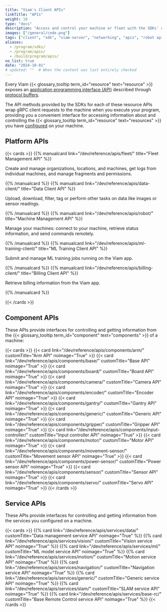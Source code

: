```yaml
---
title: "Viam's Client APIs"
linkTitle: "APIs"
weight: 10
type: "docs"
description: "Access and control your machine or fleet with the SDKs' client libraries for the resource and robot APIs."
images: ["/general/code.png"]
tags: ["client", "sdk", "viam-server", "networking", "apis", "robot api"]
aliases:
  - /program/sdks/
  - /program/apis/
  - /build/program/apis/
no_list: true
date: "2024-10-01"
# updated: ""  # When the content was last entirely checked
---
```


Every Viam {{< glossary_tooltip term_id="resource" text="resource" >}} exposes an [application programming interface (API)](https://en.wikipedia.org/wiki/API) described through [protocol buffers](https://developers.google.com/protocol-buffers).

The API methods provided by the SDKs for each of these resource APIs wrap gRPC client requests to the machine when you execute your program, providing you a convenient interface for accessing information about and controlling the {{< glossary_tooltip term_id="resource" text="resources" >}} you have [configured](/operate/get-started/supported-hardware/) on your machine.

## Platform APIs

{{< cards >}}
{{% manualcard link="/dev/reference/apis/fleet/" title="Fleet Management API" %}}

Create and manage organizations, locations, and machines, get logs from individual machines, and manage fragments and permissions.

{{% /manualcard %}}
{{% manualcard link="/dev/reference/apis/data-client/" title="Data Client API" %}}

Upload, download, filter, tag or perform other tasks on data like images or sensor readings.

{{% /manualcard %}}
{{% manualcard link="/dev/reference/apis/robot/" title="Machine Management API" %}}

Manage your machines: connect to your machine, retrieve status information, and send commands remotely.

{{% /manualcard %}}
{{% manualcard link="/dev/reference/apis/ml-training-client/" title="ML Training Client API" %}}

Submit and manage ML training jobs running on the Viam app.

{{% /manualcard %}}
{{% manualcard link="/dev/reference/apis/billing-client/" title="Billing Client API" %}}

Retrieve billing information from the Viam app.

{{% /manualcard %}}

{{< /cards >}}

## Component APIs

These APIs provide interfaces for controlling and getting information from the {{< glossary_tooltip term_id="component" text="components" >}} of a machine:

{{< cards >}}
{{< card link="/dev/reference/apis/components/arm/" customTitle="Arm API" noimage="True" >}}
{{< card link="/dev/reference/apis/components/base/" customTitle="Base API" noimage="True" >}}
{{< card link="/dev/reference/apis/components/board/" customTitle="Board API" noimage="True" >}}
{{< card link="/dev/reference/apis/components/camera/" customTitle="Camera API" noimage="True" >}}
{{< card link="/dev/reference/apis/components/encoder/" customTitle="Encoder API" noimage="True" >}}
{{< card link="/dev/reference/apis/components/gantry/" customTitle="Gantry API" noimage="True" >}}
{{< card link="/dev/reference/apis/components/generic/" customTitle="Generic API" noimage="True" >}}
{{< card link="/dev/reference/apis/components/gripper/" customTitle="Gripper API" noimage="True" >}}
{{< card link="/dev/reference/apis/components/input-controller/" customTitle="Input controller API" noimage="True" >}}
{{< card link="/dev/reference/apis/components/motor/" customTitle="Motor API" noimage="True" >}}
{{< card link="/dev/reference/apis/components/movement-sensor/" customTitle="Movement sensor API" noimage="True" >}}
{{< card link="/dev/reference/apis/components/power-sensor/" customTitle="Power sensor API" noimage="True" >}}
{{< card link="/dev/reference/apis/components/sensor/" customTitle="Sensor API" noimage="True" >}}
{{< card link="/dev/reference/apis/components/servo/" customTitle="Servo API" noimage="True" >}}
{{< /cards >}}

## Service APIs

These APIs provide interfaces for controlling and getting information from the services you configured on a machine.

{{< cards >}}
{{% card link="/dev/reference/apis/services/data/" customTitle="Data management service API" noimage="True" %}}
{{% card link="/dev/reference/apis/services/vision/" customTitle="Vision service API" noimage="True" %}}
{{% card link="/dev/reference/apis/services/ml/" customTitle="ML model service API" noimage="True" %}}
{{% card link="/dev/reference/apis/services/motion/" customTitle="Motion service API" noimage="True" %}}
{{% card link="/dev/reference/apis/services/navigation/" customTitle="Navigation service API" noimage="True" %}}
{{% card link="/dev/reference/apis/services/generic/" customTitle="Generic service API" noimage="True" %}}
{{% card link="/dev/reference/apis/services/slam/" customTitle="SLAM service API" noimage="True" %}}
{{% card link="/dev/reference/apis/services/base-rc/" customTitle="Base Remote Control service API" noimage="True" %}}
{{< /cards >}}
